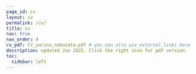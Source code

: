 ```yaml
---
page_id: cv
layout: cv
permalink: /cv/
title: cv
nav: true
nav_order: 4
cv_pdf: CV_yurina_nakazato.pdf # you can also use external links here
description: updated Jan 2025. Click the right icon for pdf version. 
toc:
  sidebar: left
---
```

